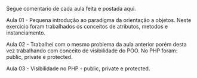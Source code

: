 Segue comentario de cada aula feita e postada aqui.

Aula 01 - Pequena introdução ao paradigma da orientação a objetos. Neste exercicio foram trabalhados os conceitos de atributos, metodos e instanciamento.

Aula 02 - Trabalhei com o mesmo problema da aula anterior porém desta vez trabalhando com conceito de visibilidade do POO. No PHP foram: public, private e protected.

Aula 03 - Visibilidade no PHP - public, private e protected.
